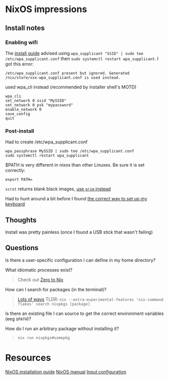 # NixOS impressions

## Install notes

### Enabling wifi

The [install guide][NixOS installation guide] advised using `wpa_supplicant "SSID" | sudo tee /etc/wpa_supplicant.conf` then `sudo systemctl restart wpa_supplicant`. I got this error:

    /etc/wpa_supplicant.conf present but ignored. Generated /nix/store/xxx-wpa_supplicant.conf is used instead.

used wpa_cli instead (recommended by installer shell's MOTD)

    wpa_cli
    set_network 0 ssid "MySSID"
    set_network 0 psk "mypassword"
    enable_network 0
    save_config
    quit

### Post-install

Had to create /etc/wpa_supplicant.conf

    wpa_passphrase MySSID | sudo tee /etc/wpa_supplicant.conf
    sudo systemctl restart wpa_supplicant

$PATH is very different in nixos than other Linuxes. Be sure it is set correctly:

    export PATH=

`scrot` returns blank black images, [use `grim` instead][Screenshots]

Had to hunt around a bit before I found [the correct way to set up my keyboard][Input configuration]

## Thoughts
Install was pretty painless (once I found a USB stick that wasn't failing)

## Questions

Is there a user-specific configuration I can define in my home directory?

>

What idiomatic processes exist?

> Check out [Zero to Nix][]

How can I search for packages (in the terminal)?

> [Lots of ways][Searching packages]
> TLDR: `nix --extra-experimental-features 'nix-command flakes' search nixpkgs [package]`

Is there an existing file I can source to get the correct environment variables (eeg `$PATH`)?

>

How do I run an arbitrary package without installing it?

> `nix run nixpkgs#somepkg`

# Resources
[NixOS installation guide][]
[NixOS manual][]
[Input configuration][]

[NixOS installation guide]: https://nixos.wiki/wiki/NixOS_Installation_Guide
[NixOS manual]: https://nixos.org/manual/nixos/stable/
[Input configuration]: https://github.com/swaywm/sway/wiki#input-configuration
[Screenshots]: https://github.com/swaywm/sway/wiki#taking-screenshots
[Searching packages]: https://nixos.wiki/wiki/Searching_packages
[Zero to Nix]: https://zero-to-nix.com/start
